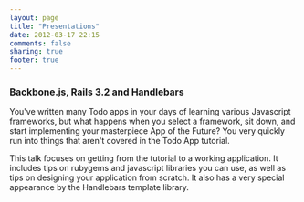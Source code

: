 ```yaml
---
layout: page
title: "Presentations"
date: 2012-03-17 22:15
comments: false
sharing: true
footer: true
---
```

### Backbone.js, Rails 3.2 and Handlebars

You've written many Todo apps in your days of learning various Javascript frameworks, but what happens when you select a framework, sit down, and start implementing your masterpiece App of the Future? You very quickly run into things that aren't covered in the Todo App tutorial.

This talk focuses on getting from the tutorial to a working application. It includes tips on rubygems and javascript libraries you can use, as well as tips on designing your application from scratch. It also has a very special appearance by the Handlebars template library.

<script src="http://speakerdeck.com/embed/4f503a11ef3df4001f006dfb.js"></script>

